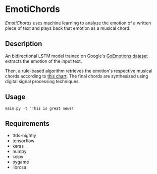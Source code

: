 # EmotiChords

*EmotiChords* uses machine learning to analyze the emotion of a written piece of text
and plays back that emotion as a musical chord.

## Description

An bidirectional LSTM model trained on Google's
[GoEmotions dataset](https://www.tensorflow.org/datasets/catalog/goemotions)
extracts the emotion of the input text.

Then, a rule-based algorithm retrieves the emotion's respective musical chords according to
[this chart](https://preview.redd.it/7f94b4mkuyy21.jpg?width=4398&format=pjpg&auto=webp&s=39a10b4467f605ca01f2c3f3e82c8923a95f1baf).
The final chords are synthesized using digital signal processing techniques.

## Usage

    main.py -t 'This is great news!'


## Requirements

- tfds-nightly
- tensorflow
- keras
- numpy
- scipy
- pygame
- librosa


